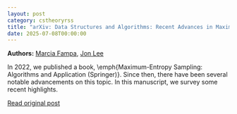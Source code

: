 ```yaml
---
layout: post
category: cstheoryrss
title: "arXiv: Data Structures and Algorithms: Recent Advances in Maximum-Entropy Sampling"
date: 2025-07-08T00:00:00
---
```


**Authors:** [Marcia Fampa](https://dblp.uni-trier.de/search?q=Marcia+Fampa), [Jon Lee](https://dblp.uni-trier.de/search?q=Jon+Lee)

In 2022, we published a book, \emph{Maximum-Entropy Sampling: Algorithms and
Application (Springer)}. Since then, there have been several notable
advancements on this topic. In this manuscript, we survey some recent
highlights.

[Read original post](http://arxiv.org/abs/2507.05066v1)
